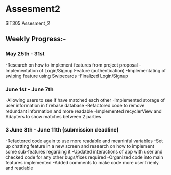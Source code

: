 # Assesment2
 SIT305 Assesment_2

## Weekly Progress:-

### May 25th - 31st 

-Research on how to implement features from project proposal
-Implementation of Login/Signup Feature (authentication)
-Implementating of swiping feature using Swipecards 
-Finalized Login/Signup

### June 1st - June 7th

-Allowing users to see if have matched each other
-Implemented storage of user information in firebase database
-Refactored code to remove redundant information and more readable
-Implemented recyclerView and Adapters to show matches between 2 parties


### 3 June 8th - June 11th (submission deadline)

-Refactored code again to use more readable and meaninful variables
-Set up chatting feature in a new screen and research on how to implement some sub-features regarding it
-Updated interactions of app with user and checked code for any other bugs/fixes required
-Organized code into main features implemented
-Added comments to make code more user frienly and readable
